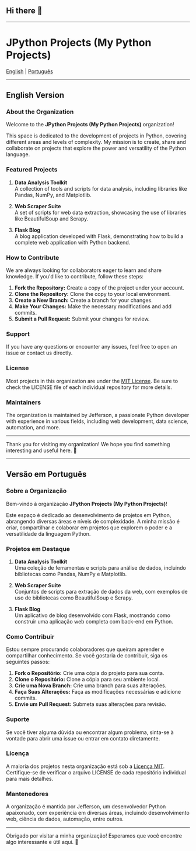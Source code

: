 ## Hi there 👋

---

# JPython Projects (My Python Projects)

[English](#english-version) | [Português](#versão-em-português)

---

## English Version

### About the Organization

Welcome to the **JPython Projects (My Python Projects)** organization!

This space is dedicated to the development of projects in Python, covering different areas and levels of complexity. My mission is to create, share and collaborate on projects that explore the power and versatility of the Python language.

### Featured Projects

1. **Data Analysis Toolkit**  
   A collection of tools and scripts for data analysis, including libraries like Pandas, NumPy, and Matplotlib.

2. **Web Scraper Suite**  
   A set of scripts for web data extraction, showcasing the use of libraries like BeautifulSoup and Scrapy.

3. **Flask Blog**  
   A blog application developed with Flask, demonstrating how to build a complete web application with Python backend.

### How to Contribute

We are always looking for collaborators eager to learn and share knowledge. If you'd like to contribute, follow these steps:

1. **Fork the Repository:** Create a copy of the project under your account.
2. **Clone the Repository:** Clone the copy to your local environment.
3. **Create a New Branch:** Create a branch for your changes.
4. **Make Your Changes:** Make the necessary modifications and add commits.
5. **Submit a Pull Request:** Submit your changes for review.

### Support

If you have any questions or encounter any issues, feel free to open an issue or contact us directly.

### License

Most projects in this organization are under the [MIT License](https://opensource.org/licenses/MIT). Be sure to check the LICENSE file of each individual repository for more details.

### Maintainers

The organization is maintained by Jefferson, a passionate Python developer with experience in various fields, including web development, data science, automation, and more.

---

Thank you for visiting my organization! We hope you find something interesting and useful here. 🚀

---

## Versão em Português

### Sobre a Organização

Bem-vindo à organização **JPython Projects (My Python Projects)**! 

Este espaço é dedicado ao desenvolvimento de projetos em Python, abrangendo diversas áreas e níveis de complexidade. A minha missão é criar, compartilhar e colaborar em projetos que explorem o poder e a versatilidade da linguagem Python.

### Projetos em Destaque

1. **Data Analysis Toolkit**  
   Uma coleção de ferramentas e scripts para análise de dados, incluindo bibliotecas como Pandas, NumPy e Matplotlib.

2. **Web Scraper Suite**  
   Conjuntos de scripts para extração de dados da web, com exemplos de uso de bibliotecas como BeautifulSoup e Scrapy.

3. **Flask Blog**  
   Um aplicativo de blog desenvolvido com Flask, mostrando como construir uma aplicação web completa com back-end em Python.

### Como Contribuir

Estou sempre procurando colaboradores que queiram aprender e compartilhar conhecimento. Se você gostaria de contribuir, siga os seguintes passos:

1. **Fork o Repositório:** Crie uma cópia do projeto para sua conta.
2. **Clone o Repositório:** Clone a cópia para seu ambiente local.
3. **Crie uma Nova Branch:** Crie uma branch para suas alterações.
4. **Faça Suas Alterações:** Faça as modificações necessárias e adicione commits.
5. **Envie um Pull Request:** Submeta suas alterações para revisão.

### Suporte

Se você tiver alguma dúvida ou encontrar algum problema, sinta-se à vontade para abrir uma issue ou entrar em contato diretamente.

### Licença

A maioria dos projetos nesta organização está sob a [Licença MIT](https://opensource.org/licenses/MIT). Certifique-se de verificar o arquivo LICENSE de cada repositório individual para mais detalhes.

### Mantenedores

A organização é mantida por Jefferson, um desenvolvedor Python apaixonado, com experiência em diversas áreas, incluindo desenvolvimento web, ciência de dados, automação, entre outros.

---

Obrigado por visitar a minha organização! Esperamos que você encontre algo interessante e útil aqui. 🚀
